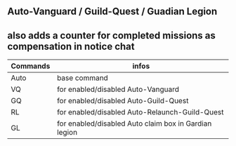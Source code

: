 Auto-Vanguard / Guild-Quest / Guadian Legion
---
also adds a counter for completed missions as compensation in notice chat<br>
---

Commands | infos
--- | ---
Auto | base command
VQ | for enabled/disabled Auto-Vanguard
GQ | for enabled/disabled Auto-Guild-Quest
RL | for enabled/disabled Auto-Relaunch-Guild-Quest
GL |  for enabled/disabled Auto claim box in Gardian legion

